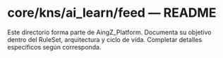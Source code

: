 # core/kns/ai_learn/feed — README

Este directorio forma parte de AingZ_Platform. Documenta su objetivo dentro del RuleSet, arquitectura y ciclo de vida. Completar detalles específicos según corresponda.
